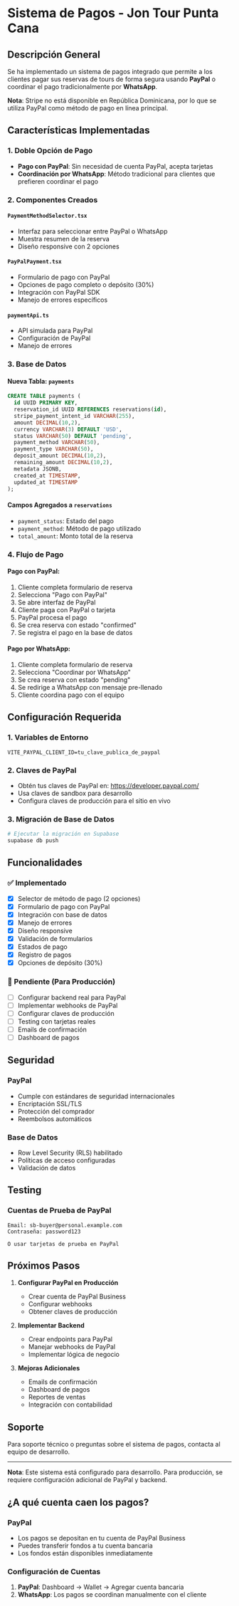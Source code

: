 # Sistema de Pagos - Jon Tour Punta Cana

## Descripción General

Se ha implementado un sistema de pagos integrado que permite a los clientes pagar sus reservas de tours de forma segura usando **PayPal** o coordinar el pago tradicionalmente por **WhatsApp**.

**Nota**: Stripe no está disponible en República Dominicana, por lo que se utiliza PayPal como método de pago en línea principal.

## Características Implementadas

### 1. **Doble Opción de Pago**
- **Pago con PayPal**: Sin necesidad de cuenta PayPal, acepta tarjetas
- **Coordinación por WhatsApp**: Método tradicional para clientes que prefieren coordinar el pago

### 2. **Componentes Creados**

#### `PaymentMethodSelector.tsx`
- Interfaz para seleccionar entre PayPal o WhatsApp
- Muestra resumen de la reserva
- Diseño responsive con 2 opciones

#### `PayPalPayment.tsx`
- Formulario de pago con PayPal
- Opciones de pago completo o depósito (30%)
- Integración con PayPal SDK
- Manejo de errores específicos

#### `paymentApi.ts`
- API simulada para PayPal
- Configuración de PayPal
- Manejo de errores

### 3. **Base de Datos**

#### Nueva Tabla: `payments`
```sql
CREATE TABLE payments (
  id UUID PRIMARY KEY,
  reservation_id UUID REFERENCES reservations(id),
  stripe_payment_intent_id VARCHAR(255),
  amount DECIMAL(10,2),
  currency VARCHAR(3) DEFAULT 'USD',
  status VARCHAR(50) DEFAULT 'pending',
  payment_method VARCHAR(50),
  payment_type VARCHAR(50),
  deposit_amount DECIMAL(10,2),
  remaining_amount DECIMAL(10,2),
  metadata JSONB,
  created_at TIMESTAMP,
  updated_at TIMESTAMP
);
```

#### Campos Agregados a `reservations`
- `payment_status`: Estado del pago
- `payment_method`: Método de pago utilizado
- `total_amount`: Monto total de la reserva

### 4. **Flujo de Pago**

#### Pago con PayPal:
1. Cliente completa formulario de reserva
2. Selecciona "Pago con PayPal"
3. Se abre interfaz de PayPal
4. Cliente paga con PayPal o tarjeta
5. PayPal procesa el pago
6. Se crea reserva con estado "confirmed"
7. Se registra el pago en la base de datos

#### Pago por WhatsApp:
1. Cliente completa formulario de reserva
2. Selecciona "Coordinar por WhatsApp"
3. Se crea reserva con estado "pending"
4. Se redirige a WhatsApp con mensaje pre-llenado
5. Cliente coordina pago con el equipo

## Configuración Requerida

### 1. **Variables de Entorno**
```env
VITE_PAYPAL_CLIENT_ID=tu_clave_publica_de_paypal
```

### 2. **Claves de PayPal**
- Obtén tus claves de PayPal en: https://developer.paypal.com/
- Usa claves de sandbox para desarrollo
- Configura claves de producción para el sitio en vivo

### 3. **Migración de Base de Datos**
```bash
# Ejecutar la migración en Supabase
supabase db push
```

## Funcionalidades

### ✅ Implementado
- [x] Selector de método de pago (2 opciones)
- [x] Formulario de pago con PayPal
- [x] Integración con base de datos
- [x] Manejo de errores
- [x] Diseño responsive
- [x] Validación de formularios
- [x] Estados de pago
- [x] Registro de pagos
- [x] Opciones de depósito (30%)

### 🔄 Pendiente (Para Producción)
- [ ] Configurar backend real para PayPal
- [ ] Implementar webhooks de PayPal
- [ ] Configurar claves de producción
- [ ] Testing con tarjetas reales
- [ ] Emails de confirmación
- [ ] Dashboard de pagos

## Seguridad

### PayPal
- Cumple con estándares de seguridad internacionales
- Encriptación SSL/TLS
- Protección del comprador
- Reembolsos automáticos

### Base de Datos
- Row Level Security (RLS) habilitado
- Políticas de acceso configuradas
- Validación de datos

## Testing

### Cuentas de Prueba de PayPal
```
Email: sb-buyer@personal.example.com
Contraseña: password123

O usar tarjetas de prueba en PayPal
```

## Próximos Pasos

1. **Configurar PayPal en Producción**
   - Crear cuenta de PayPal Business
   - Configurar webhooks
   - Obtener claves de producción

2. **Implementar Backend**
   - Crear endpoints para PayPal
   - Manejar webhooks de PayPal
   - Implementar lógica de negocio

3. **Mejoras Adicionales**
   - Emails de confirmación
   - Dashboard de pagos
   - Reportes de ventas
   - Integración con contabilidad

## Soporte

Para soporte técnico o preguntas sobre el sistema de pagos, contacta al equipo de desarrollo.

---

**Nota**: Este sistema está configurado para desarrollo. Para producción, se requiere configuración adicional de PayPal y backend.

## ¿A qué cuenta caen los pagos?

### PayPal
- Los pagos se depositan en tu cuenta de PayPal Business
- Puedes transferir fondos a tu cuenta bancaria
- Los fondos están disponibles inmediatamente

### Configuración de Cuentas
1. **PayPal**: Dashboard → Wallet → Agregar cuenta bancaria
2. **WhatsApp**: Los pagos se coordinan manualmente con el cliente
